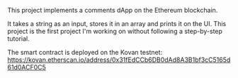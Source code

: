 This project implements a comments dApp on the Ethereum blockchain.

It takes a string as an input, stores it in an array and prints it on the UI. This project is the first project I'm working on without following a step-by-step tutorial.

The smart contract is deployed on the Kovan testnet:
https://kovan.etherscan.io/address/0x31fEdCCb6DB0dAd8A3B1bf3cC5165d61d0ACF0C5